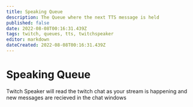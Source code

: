 ```yaml
---
title: Speaking Queue
description: The Queue where the next TTS message is held 
published: false
date: 2022-08-08T00:16:31.439Z
tags: twitch, queues, tts, twitchspeaker
editor: markdown
dateCreated: 2022-08-08T00:16:31.439Z
---
```


# Speaking Queue

Twitch Speaker will read the twitch chat as your stream is happening and new messages are recieved in the chat windows 